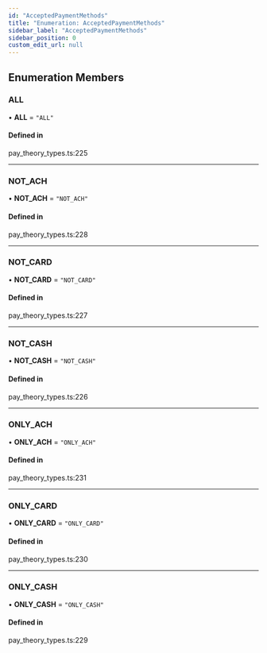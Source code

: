```yaml
---
id: "AcceptedPaymentMethods"
title: "Enumeration: AcceptedPaymentMethods"
sidebar_label: "AcceptedPaymentMethods"
sidebar_position: 0
custom_edit_url: null
---
```


## Enumeration Members

### ALL

• **ALL** = ``"ALL"``

#### Defined in

pay_theory_types.ts:225

___

### NOT\_ACH

• **NOT\_ACH** = ``"NOT_ACH"``

#### Defined in

pay_theory_types.ts:228

___

### NOT\_CARD

• **NOT\_CARD** = ``"NOT_CARD"``

#### Defined in

pay_theory_types.ts:227

___

### NOT\_CASH

• **NOT\_CASH** = ``"NOT_CASH"``

#### Defined in

pay_theory_types.ts:226

___

### ONLY\_ACH

• **ONLY\_ACH** = ``"ONLY_ACH"``

#### Defined in

pay_theory_types.ts:231

___

### ONLY\_CARD

• **ONLY\_CARD** = ``"ONLY_CARD"``

#### Defined in

pay_theory_types.ts:230

___

### ONLY\_CASH

• **ONLY\_CASH** = ``"ONLY_CASH"``

#### Defined in

pay_theory_types.ts:229
